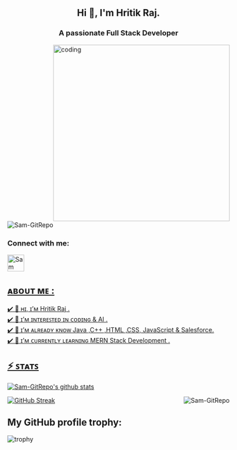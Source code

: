 <h2 align="center">Hi 👋, I'm Hritik Raj.</h2>
<h3 align="center">A passionate Full Stack Developer</h3>
<img align="right" alt="coding" width="400" src="https://user-images.githubusercontent.com/55389276/140866485-8fb1c876-9a8f-4d6a-98dc-08c4981eaf70.gif">
<p align="left"> <img src="https://komarev.com/ghpvc/?username=Sam-GitRepo&label=Profile%20views&color=0e75b6&style=flat" alt="Sam-GitRepo" /> </p>


<h3 align="left">Connect with me:</h3>
<p align="left">

<a href="mailto:smarttsamy@gmail.com" target="_blank" >
  <img align="center" alt="Sam Gmail" width="38px" src="https://storage.googleapis.com/gweb-uniblog-publish-prod/images/Gmail.max-1100x1100.png" />
</p>




##  ᴀʙᴏᴜᴛ ᴍᴇ : <br>

✔️ 👋 ʜɪ, ɪ’ᴍ Hritik Raj .<br>
✔️ 👀 ɪ’ᴍ ɪɴᴛᴇʀᴇꜱᴛᴇᴅ ɪɴ ᴄᴏᴅɪɴɢ & AI .<br>
✔️ 🤠 ɪ’ᴍ ᴀʟʀᴇᴀᴅʏ ᴋɴᴏᴡ Java ,C++ ,HTML ,CSS, JavaScript & Salesforce. <br>
✔️ 📝 ɪ’ᴍ ᴄᴜʀʀᴇɴᴛʟʏ ʟᴇᴀʀɴɪɴɢ MERN Stack Development .<br>


## ⚡️ ꜱᴛᴀᴛꜱ 

![Sam-GitRepo's github stats](https://github-stats-alpha.vercel.app/api/?username=Sam-GitRepo)

<p><img align="right" src="https://github-readme-stats.vercel.app/api/top-langs?username=Sam-GitRepo&show_icons=true&locale=en&layout=compact" alt="Sam-GitRepo" /></p>

[![GitHub Streak](https://streak-stats.demolab.com?user=Sam-GitRepo)](https://git.io/streak-stats)

  
## My GitHub profile trophy:
![trophy](https://github-profile-trophy.vercel.app/api?username=Sam-GitRepo&title_color=fff&icon_color=79ff97&text_color=9f9f9f&bg_color=151515)  
  
  


